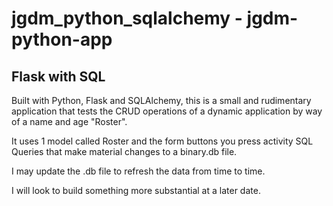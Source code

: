# jgdm_python_sqlalchemy  - jgdm-python-app

## Flask with SQL

Built with Python, Flask and SQLAlchemy, this is a small and rudimentary application that tests the CRUD operations of a dynamic application by way of a name and age "Roster".

It uses 1 model called Roster and the form buttons you press activity SQL Queries that make material changes to a binary.db file.

I may update the .db file to refresh the data from time to time.

I will look to build something more substantial at a later date.